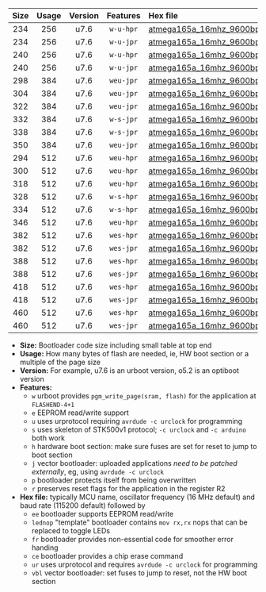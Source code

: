 |Size|Usage|Version|Features|Hex file|
|:-:|:-:|:-:|:-:|:--|
|234|256|u7.6|`w-u-hpr`|[atmega165a_16mhz_9600bps_ur.hex](https://raw.githubusercontent.com/stefanrueger/urboot/main/bootloaders/atmega165a/fcpu_16mhz/9600_bps/atmega165a_16mhz_9600bps_ur.hex)|
|234|256|u7.6|`w-u-jpr`|[atmega165a_16mhz_9600bps_ur_vbl.hex](https://raw.githubusercontent.com/stefanrueger/urboot/main/bootloaders/atmega165a/fcpu_16mhz/9600_bps/atmega165a_16mhz_9600bps_ur_vbl.hex)|
|240|256|u7.6|`w-u-hpr`|[atmega165a_16mhz_9600bps_lednop_ur.hex](https://raw.githubusercontent.com/stefanrueger/urboot/main/bootloaders/atmega165a/fcpu_16mhz/9600_bps/atmega165a_16mhz_9600bps_lednop_ur.hex)|
|240|256|u7.6|`w-u-jpr`|[atmega165a_16mhz_9600bps_lednop_ur_vbl.hex](https://raw.githubusercontent.com/stefanrueger/urboot/main/bootloaders/atmega165a/fcpu_16mhz/9600_bps/atmega165a_16mhz_9600bps_lednop_ur_vbl.hex)|
|298|384|u7.6|`weu-jpr`|[atmega165a_16mhz_9600bps_ee_ur_vbl.hex](https://raw.githubusercontent.com/stefanrueger/urboot/main/bootloaders/atmega165a/fcpu_16mhz/9600_bps/atmega165a_16mhz_9600bps_ee_ur_vbl.hex)|
|304|384|u7.6|`weu-jpr`|[atmega165a_16mhz_9600bps_ee_lednop_ur_vbl.hex](https://raw.githubusercontent.com/stefanrueger/urboot/main/bootloaders/atmega165a/fcpu_16mhz/9600_bps/atmega165a_16mhz_9600bps_ee_lednop_ur_vbl.hex)|
|322|384|u7.6|`weu-jpr`|[atmega165a_16mhz_9600bps_ee_lednop_fr_ur_vbl.hex](https://raw.githubusercontent.com/stefanrueger/urboot/main/bootloaders/atmega165a/fcpu_16mhz/9600_bps/atmega165a_16mhz_9600bps_ee_lednop_fr_ur_vbl.hex)|
|332|384|u7.6|`w-s-jpr`|[atmega165a_16mhz_9600bps_vbl.hex](https://raw.githubusercontent.com/stefanrueger/urboot/main/bootloaders/atmega165a/fcpu_16mhz/9600_bps/atmega165a_16mhz_9600bps_vbl.hex)|
|338|384|u7.6|`w-s-jpr`|[atmega165a_16mhz_9600bps_lednop_vbl.hex](https://raw.githubusercontent.com/stefanrueger/urboot/main/bootloaders/atmega165a/fcpu_16mhz/9600_bps/atmega165a_16mhz_9600bps_lednop_vbl.hex)|
|350|384|u7.6|`weu-jpr`|[atmega165a_16mhz_9600bps_ee_lednop_fr_ce_ur_vbl.hex](https://raw.githubusercontent.com/stefanrueger/urboot/main/bootloaders/atmega165a/fcpu_16mhz/9600_bps/atmega165a_16mhz_9600bps_ee_lednop_fr_ce_ur_vbl.hex)|
|294|512|u7.6|`weu-hpr`|[atmega165a_16mhz_9600bps_ee_ur.hex](https://raw.githubusercontent.com/stefanrueger/urboot/main/bootloaders/atmega165a/fcpu_16mhz/9600_bps/atmega165a_16mhz_9600bps_ee_ur.hex)|
|300|512|u7.6|`weu-hpr`|[atmega165a_16mhz_9600bps_ee_lednop_ur.hex](https://raw.githubusercontent.com/stefanrueger/urboot/main/bootloaders/atmega165a/fcpu_16mhz/9600_bps/atmega165a_16mhz_9600bps_ee_lednop_ur.hex)|
|318|512|u7.6|`weu-hpr`|[atmega165a_16mhz_9600bps_ee_lednop_fr_ur.hex](https://raw.githubusercontent.com/stefanrueger/urboot/main/bootloaders/atmega165a/fcpu_16mhz/9600_bps/atmega165a_16mhz_9600bps_ee_lednop_fr_ur.hex)|
|328|512|u7.6|`w-s-hpr`|[atmega165a_16mhz_9600bps.hex](https://raw.githubusercontent.com/stefanrueger/urboot/main/bootloaders/atmega165a/fcpu_16mhz/9600_bps/atmega165a_16mhz_9600bps.hex)|
|334|512|u7.6|`w-s-hpr`|[atmega165a_16mhz_9600bps_lednop.hex](https://raw.githubusercontent.com/stefanrueger/urboot/main/bootloaders/atmega165a/fcpu_16mhz/9600_bps/atmega165a_16mhz_9600bps_lednop.hex)|
|346|512|u7.6|`weu-hpr`|[atmega165a_16mhz_9600bps_ee_lednop_fr_ce_ur.hex](https://raw.githubusercontent.com/stefanrueger/urboot/main/bootloaders/atmega165a/fcpu_16mhz/9600_bps/atmega165a_16mhz_9600bps_ee_lednop_fr_ce_ur.hex)|
|382|512|u7.6|`wes-hpr`|[atmega165a_16mhz_9600bps_ee.hex](https://raw.githubusercontent.com/stefanrueger/urboot/main/bootloaders/atmega165a/fcpu_16mhz/9600_bps/atmega165a_16mhz_9600bps_ee.hex)|
|382|512|u7.6|`wes-jpr`|[atmega165a_16mhz_9600bps_ee_vbl.hex](https://raw.githubusercontent.com/stefanrueger/urboot/main/bootloaders/atmega165a/fcpu_16mhz/9600_bps/atmega165a_16mhz_9600bps_ee_vbl.hex)|
|388|512|u7.6|`wes-hpr`|[atmega165a_16mhz_9600bps_ee_lednop.hex](https://raw.githubusercontent.com/stefanrueger/urboot/main/bootloaders/atmega165a/fcpu_16mhz/9600_bps/atmega165a_16mhz_9600bps_ee_lednop.hex)|
|388|512|u7.6|`wes-jpr`|[atmega165a_16mhz_9600bps_ee_lednop_vbl.hex](https://raw.githubusercontent.com/stefanrueger/urboot/main/bootloaders/atmega165a/fcpu_16mhz/9600_bps/atmega165a_16mhz_9600bps_ee_lednop_vbl.hex)|
|418|512|u7.6|`wes-hpr`|[atmega165a_16mhz_9600bps_ee_lednop_fr.hex](https://raw.githubusercontent.com/stefanrueger/urboot/main/bootloaders/atmega165a/fcpu_16mhz/9600_bps/atmega165a_16mhz_9600bps_ee_lednop_fr.hex)|
|418|512|u7.6|`wes-jpr`|[atmega165a_16mhz_9600bps_ee_lednop_fr_vbl.hex](https://raw.githubusercontent.com/stefanrueger/urboot/main/bootloaders/atmega165a/fcpu_16mhz/9600_bps/atmega165a_16mhz_9600bps_ee_lednop_fr_vbl.hex)|
|460|512|u7.6|`wes-hpr`|[atmega165a_16mhz_9600bps_ee_lednop_fr_ce.hex](https://raw.githubusercontent.com/stefanrueger/urboot/main/bootloaders/atmega165a/fcpu_16mhz/9600_bps/atmega165a_16mhz_9600bps_ee_lednop_fr_ce.hex)|
|460|512|u7.6|`wes-jpr`|[atmega165a_16mhz_9600bps_ee_lednop_fr_ce_vbl.hex](https://raw.githubusercontent.com/stefanrueger/urboot/main/bootloaders/atmega165a/fcpu_16mhz/9600_bps/atmega165a_16mhz_9600bps_ee_lednop_fr_ce_vbl.hex)|

- **Size:** Bootloader code size including small table at top end
- **Usage:** How many bytes of flash are needed, ie, HW boot section or a multiple of the page size
- **Version:** For example, u7.6 is an urboot version, o5.2 is an optiboot version
- **Features:**
  + `w` urboot provides `pgm_write_page(sram, flash)` for the application at `FLASHEND-4+1`
  + `e` EEPROM read/write support
  + `u` uses urprotocol requiring `avrdude -c urclock` for programming
  + `s` uses skeleton of STK500v1 protocol; `-c urclock` and `-c arduino` both work
  + `h` hardware boot section: make sure fuses are set for reset to jump to boot section
  + `j` vector bootloader: uploaded applications *need to be patched externally*, eg, using `avrdude -c urclock`
  + `p` bootloader protects itself from being overwritten
  + `r` preserves reset flags for the application in the register R2
- **Hex file:** typically MCU name, oscillator frequency (16 MHz default) and baud rate (115200 default) followed by
  + `ee` bootloader supports EEPROM read/write
  + `lednop` "template" bootloader contains `mov rx,rx` nops that can be replaced to toggle LEDs
  + `fr` bootloader provides non-essential code for smoother error handing
  + `ce` bootloader provides a chip erase command
  + `ur` uses urprotocol and requires `avrdude -c urclock` for programming
  + `vbl` vector bootloader: set fuses to jump to reset, not the HW boot section
